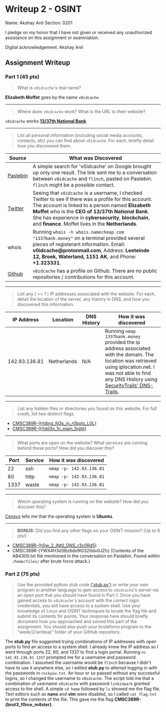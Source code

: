 # Writeup 2 - OSINT

Name: Akshay Anil
Section: 0201

I pledge on my honor that I have not given or received any unauthorized assistance on this assignment or examniation.

Digital acknowledgement: Akshay Anil

## Assignment Writeup

### Part 1 (45 pts)

>What is `v0idcache`'s real name?

__Elizabeth Moffet__ goes by the name `v0idcache`.
- - - -
>Where does `v0idcache` work? What is the URL to their website?

`v0idcache` works __[13/37th National Bank](http://1337bank.money/)__.
- - - -
>List all personal information (including social media accounts, contacts, etc) you can find about `v0idcache`. For each, briefly detail how you discovered them.

Source  | What was Discovered
------------ | -------------
[Pastebin](https://pastebin.com/WghDuAr7) | A simple search for 'v0idcache' on Google brought up only one result. The link sent me to a conversation between `v0idcache` and `fl1nch`, pasted on Pastebin. `fl1nch` might be a possible contact.
[Twitter](http://twitter.com/v0idcache)  | Seeing that `v0idcache` is a username, I checked Twitter to see if there was a profile for this account. The account is linked to a person named __Elizabeth Moffet__ who is the __CEO of 13/37th National Bank__. She has experience in __cybersecurity__, __blockchain__, and __finance__. Moffet lives in the __Netherlands__.
whois | Running `whois -h whois.namecheap.com "1337bank.money"` on a terminal provided several pieces of registerant information. Email: __v0idcache@protonmail.com__, Address: __Leeteinde 12, Broek, Waterland, 1151 AK__, and Phone: __+1.323331__.
[Github](https://github.com/v0idcache) | `v0idcache` has a profile on Github. There are no public repositories / contributions for this account.
- - - -
>List any ( >= 1 ) IP addresses associated with the website. For each, detail the location of the server, any history in DNS, and how you discovered this information.

IP Address  | Location  | DNS History  | How it was discovered  
------------ | ------------- | ------------- | -------------
142.93.136.81  | Netherlands  | N/A  | Running `nmap 1337bank.money` provided the ip address associated with the domain. The location was retrieved using iplocation.net. I was not able to find any DNS History using [SecurityTrails' DNS-Trails](https://securitytrails.com/domain/1337bank.money/dns).
- - - -
>List any hidden files or directories you found on this website. For full credit, list *two* distinct flags.
* [CMSC389R-{h1ding_fil3s_in_r0bots_L0L}](http://1337bank.money/secret_directory)
* [CMSC389R-{h1dd3n_1n_plain_5ight}](view-source:http://1337bank.money/)
- - - -
>What ports are open on the website? What services are running behind these ports? How did you discover this?

Port  | Service  | How it was discovered  
------------ | ------------- | -------------
22  | ssh  | `nmap -p- 142.93.136.81`
80 | http | `nmap -p- 142.93.136.81`
1337 | waste | `nmap -p- 142.93.136.81`
- - - -
>Which operating system is running on the website? How did you discover this?

[Censys](https://censys.io/) tells me that the operating system is __Ubuntu__.
- - - -
>**BONUS:** Did you find any other flags on your OSINT mission? (Up to 9 pts!)

* [CMSC389R-{h0w_2_iNt0_DNS_r3c0Rd5}](https://www.ultratools.com/tools/dnsLookupResult)
* CMSC389R-{YWX4H3d3Bz6dx9lG320dv0JZh} (Contents of the AB4300.txt file mentioned in the conversation on Pastebin. Found within `/home/files/` after brute force attack.)

### Part 2 (75 pts)

>Use the provided python stub code [('stub.py')](stub.py) or write your own program in another language to gain access to `v0idcache`'s server via an open port that you should have found in Part 1.
Once you have gained access to `v0idcache`'s account with the correct login credentials, you will have access to a system shell.
Use your knowledge of Linux and OSINT techniques to locate the flag file and submit its contents for points.
Your response here should briefly document how you approached and solved this part of the assignment. You should also push your bruteforce program to the "week/2/writeup" folder of your GitHub repository.

The __stub.py__ file suggested trying combinations of IP addresses with open ports to find an access to a system shell. I already knew the IP address so I went through ports 22, 80, and 1337 to find a login portal. Running `nc 142.93.136.81 1337` prompted me for a username and password combination. I assumed the username would be `fl1nch` because I didn't have to use it anywhere else, so I edited __stub.py__ to attempt logging in with the passwords in `rockyou.txt`. An hour or so passed without any successful logins, so I changed the username to `v0idcache`. The script told me that a combination of username `v0idcache` with password `linkinpark` granted access to the shell. A simple `cd home` followed by `ls` showed me the flag file. Text editors such as __nano__ and __vim__ were disabled, so I called `cat flag.txt` to print the contents of the file. This gave me the flag __CMSC389R-{brut3_f0rce_m4ster}__.
